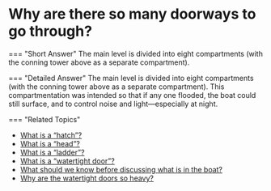 # Why are there so many doorways to go through?

    
=== "Short Answer"
  The main level is divided into eight compartments (with the conning tower above as a separate compartment).

=== "Detailed Answer"
    The main level is divided into eight compartments (with the conning tower above as a separate compartment). This compartmentation was intended so that if any one flooded, the boat could still surface, and to control noise and light—especially at night.

=== "Related Topics"
  - [What is a “hatch”?](what-is-a-hatch.md)
  - [What is a “head”?](what-is-a-head.md)
  - [What is a “ladder”?](what-is-a-ladder.md)
  - [What is a “watertight door”?](what-is-a-watertight-door.md)
  - [What should we know before discussing what is in the boat?](what-should-we-know-before-discussing-what-is-in-the-boat.md)
  - [Why are the watertight doors so heavy?](why-are-the-watertight-doors-so-heavy.md)
